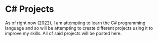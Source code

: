 # C# Projects
As of right now (2022), I am attempting to learn the C# programming language and so will be attempting to create different projects using it to improve my skills.
All of said projects will be posted here.
